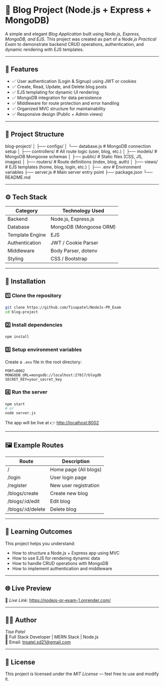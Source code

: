 # 📝 Blog Project (Node.js + Express + MongoDB)

A simple and elegant *Blog Application* built using *Node.js, Express, MongoDB, and EJS*.
This project was created as part of a *Node.js Practical Exam* to demonstrate backend CRUD operations, authentication, and dynamic rendering with EJS templates.

---

## 🚀 Features

- ✅ User authentication (Login & Signup) using JWT or cookies
- ✅ Create, Read, Update, and Delete blog posts
- ✅ EJS templating for dynamic UI rendering
- ✅ MongoDB integration for data persistence
- ✅ Middleware for route protection and error handling
- ✅ Organized MVC structure for maintainability
- ✅ Responsive design (Public + Admin views)

---

## 📂 Project Structure

blog-project/
│
├── configs/
│   └── database.js         # MongoDB connection setup
│
├── controllers/            # All route logic (user, blog, etc.)
│
├── models/                 # MongoDB Mongoose schemas
│
├── public/                 # Static files (CSS, JS, images)
│
├── routers/                # Route definitions (index, blog, auth)
│
├── views/                  # EJS templates (home, blog, login, etc.)
│
├── .env                    # Environment variables
├── server.js               # Main server entry point
├── package.json
└── README.md

---

## ⚙ Tech Stack

| Category        | Technology Used        |
| --------------- | -------------------- |
| Backend         | Node.js, Express.js   |
| Database        | MongoDB (Mongoose ORM)|
| Template Engine | EJS                   |
| Authentication  | JWT / Cookie Parser   |
| Middleware      | Body Parser, dotenv   |
| Styling         | CSS / Bootstrap       |

---

## 🧩 Installation

### 1️⃣ Clone the repository

```bash
git clone https://github.com/Tisapatel/NodeJs-PR_Exam
cd blog-project
```

### 2️⃣ Install dependencies

```bash
npm install
```

### 3️⃣ Setup environment variables

Create a `.env` file in the root directory:

```
PORT=8002
MONGODB_URL=mongodb://localhost:27017/blogdb
SECRET_KEY=your_secret_key
```

### 4️⃣ Run the server

```bash
npm start
# or
node server.js
```

The app will be live at 👉 [http://localhost:8002](http://localhost:8002)

---

## 🖼 Example Routes

| Route               | Description           |
| ------------------- | ------------------- |
| /                   | Home page (All blogs)|
| /login              | User login page      |
| /register           | New user registration|
| /blogs/create       | Create new blog      |
| /blogs/:id/edit     | Edit blog            |
| /blogs/:id/delete   | Delete blog          |

---

## 🧠 Learning Outcomes

This project helps you understand:

- How to structure a Node.js + Express app using MVC
- How to use EJS for rendering dynamic data
- How to handle CRUD operations with MongoDB
- How to implement authentication and middleware

---

## 🌐 Live Preview

🔗 *Live Link:* https://nodejs-pr-exam-1.onrender.com/

---

## 👨‍💻 Author

*Tisa Patel*  
💼 Full Stack Developer | MERN Stack | Node.js  
📧 Email: [trpatel.sd21@gmail.com](mailto:trpatel.sd21@gmail.com)

---

## 📜 License

This project is licensed under the *MIT License* — feel free to use and modify it.
